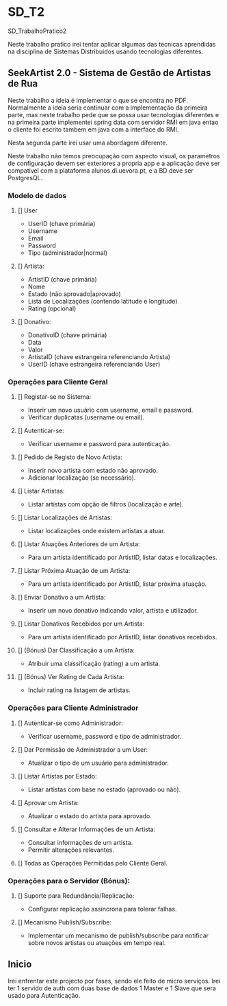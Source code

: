 # SD_T2
SD_TrabalhoPratico2

Neste trabalho pratico irei tentar aplicar algumas das tecnicas aprendidas na disciplina de Sistemas Distribuidos usando tecnologias diferentes.

## SeekArtist 2.0 - Sistema de Gestão de Artistas de Rua

Neste trabalho a ideia é implementar o que se encontra no PDF. Normalmente a ideia seria continuar com a implementação da primeira parte,
mas neste trabalho pede que se possa usar tecnologias diferentes e na primeira parte implementei spring data com servidor RMI em java entao o cliente foi escrito tambem em java com a interface do RMI.

Nesta segunda parte irei usar uma abordagem diferente.

Neste trabalho não temos preocupação com aspecto visual, os parametros de configuração devem ser exteriores a propria app e a aplicação deve ser compativel com a plataforma alunos.di.uevora.pt, e a BD deve ser PostgresQL.

### Modelo de dados

1. [] User
    - UserID (chave primária)
    - Username
    - Email
    - Password
    - Tipo (administrador|normal)

2. [] Artista:
    - ArtistID (chave primária)
    - Nome
    - Estado (não aprovado|aprovado)
    - Lista de Localizações (contendo latitude e longitude)
    - Rating (opcional)

3. [] Donativo:
    - DonativoID (chave primária)
    - Data
    - Valor
    - ArtistaID (chave estrangeira referenciando Artista)
    - UserID (chave estrangeira referenciando User)

### Operações para Cliente Geral

1. [] Registar-se no Sistema:
    - Inserir um novo usuário com username, email e password.
    - Verificar duplicatas (username ou email).

2. [] Autenticar-se:
    - Verificar username e password para autenticação.

3. [] Pedido de Registo de Novo Artista:
    - Inserir novo artista com estado não aprovado.
    - Adicionar localização (se necessário).

4. [] Listar Artistas:
    - Listar artistas com opção de filtros (localização e arte).

5. [] Listar Localizações de Artistas:
    - Listar localizações onde existem artistas a atuar.

6. [] Listar Atuações Anteriores de um Artista:
    - Para um artista identificado por ArtistID, listar datas e localizações.

7. [] Listar Próxima Atuação de um Artista:
    - Para um artista identificado por ArtistID, listar próxima atuação.

8. [] Enviar Donativo a um Artista:
    - Inserir um novo donativo indicando valor, artista e utilizador.

9. [] Listar Donativos Recebidos por um Artista:
    - Para um artista identificado por ArtistID, listar donativos recebidos.

10. [] (Bónus) Dar Classificação a um Artista:
    - Atribuir uma classificação (rating) a um artista.

11. [] (Bónus) Ver Rating de Cada Artista:
    - Incluir rating na listagem de artistas.


### Operações para Cliente Administrador

1. [] Autenticar-se como Administrador:
    - Verificar username, password e tipo de administrador.

2. [] Dar Permissão de Administrador a um User:
    - Atualizar o tipo de um usuário para administrador.

3. [] Listar Artistas por Estado:
    - Listar artistas com base no estado (aprovado ou não).

4. [] Aprovar um Artista:
    - Atualizar o estado do artista para aprovado.

5. [] Consultar e Alterar Informações de um Artista:
    - Consultar informações de um artista.
    - Permitir alterações relevantes.

6. [] Todas as Operações Permitidas pelo Cliente Geral.


### Operações para o Servidor (Bónus):

1. [] Suporte para Redundância/Replicação:
    - Configurar replicação assíncrona para tolerar falhas.

2. [] Mecanismo Publish/Subscribe:
    - Implementar um mecanismo de publish/subscribe para notificar sobre novos artistas ou atuações em tempo real.

## Inicio

Irei enfrentar este projecto por fases, sendo ele feito de micro serviços. Irei ter 1 servido de auth com duas base de dados 1 Master e 1 Slave que sera usado para Autenticação.

